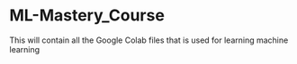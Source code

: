 # ML-Mastery_Course
This will contain all the Google Colab files  that is used for learning machine learning 
